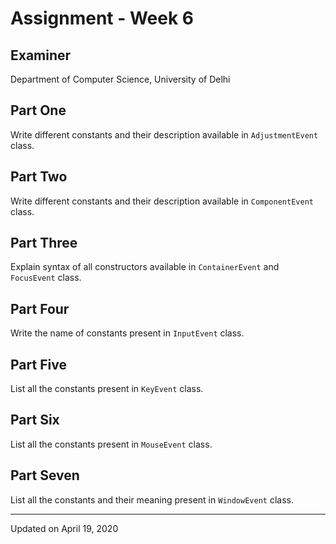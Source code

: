 # Assignment - Week 6

## Examiner
Department of Computer Science, University of Delhi

## Part One
Write different constants and their description available in `AdjustmentEvent` class.

## Part Two
Write different constants and their description available in `ComponentEvent` class.

## Part Three
Explain syntax of all constructors available in `ContainerEvent` and `FocusEvent` class.

## Part Four
Write the name of constants present in `InputEvent` class.

## Part Five
List all the constants present in `KeyEvent` class.

## Part Six
List all the constants present in `MouseEvent` class.

## Part Seven
List all the constants and their meaning present in `WindowEvent` class.

---

Updated on April 19, 2020
